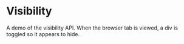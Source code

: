 # Visibility

A demo of the visibility API. When the browser tab is viewed, a div is toggled so it appears to hide.
